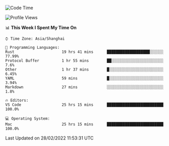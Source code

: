 <!--START_SECTION:waka-->
![Code Time](http://img.shields.io/badge/Code%20Time-1%2C037%20hrs%2046%20mins-blue)

![Profile Views](http://img.shields.io/badge/Profile%20Views-9-blue)

📊 **This Week I Spent My Time On** 

```text
⌚︎ Time Zone: Asia/Shanghai

💬 Programming Languages: 
Rust                     19 hrs 41 mins      ███████████████████░░░░░░   77.99% 
Protocol Buffer          1 hr 55 mins        ██░░░░░░░░░░░░░░░░░░░░░░░   7.6% 
Other                    1 hr 37 mins        █░░░░░░░░░░░░░░░░░░░░░░░░   6.45% 
YAML                     59 mins             █░░░░░░░░░░░░░░░░░░░░░░░░   3.94% 
Markdown                 27 mins             ░░░░░░░░░░░░░░░░░░░░░░░░░   1.8%

🔥 Editors: 
VS Code                  25 hrs 15 mins      █████████████████████████   100.0%

💻 Operating System: 
Mac                      25 hrs 15 mins      █████████████████████████   100.0%

```


 Last Updated on 28/02/2022 11:53:31 UTC
<!--END_SECTION:waka-->
